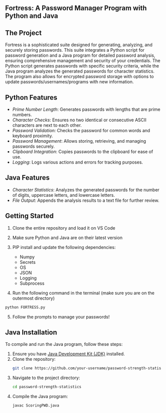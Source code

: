 ## Fortress: A Password Manager Program with Python and Java

## The Project
Fortress is a sophisticated suite designed for generating, analyzing, and securely storing passwords. This suite integrates a Python script for password generation and a Java program for detailed password analysis, ensuring comprehensive management and security of your credentials. The Python script generates passwords with specific security criteria, while the Java program analyzes the generated passwords for character statistics. The program also allows for encrypted password storage with options to update passwords/usernames/programs with new information. 

## Python Features
 * _Prime Number Length_: Generates passwords with lengths that are prime numbers.
 * _Character Checks_: Ensures no two identical or consecutive ASCII characters are next to each other.
 * _Password Validation:_ Checks the password for common words and keyboard proximity.
 * _Password Management_: Allows storing, retrieving, and managing passwords securely.
 * _Clipboard Integration_: Copies passwords to the clipboard for ease of use.
 * _Logging_: Logs various actions and errors for tracking purposes.


## Java Features
 * _Character Statistics_: Analyzes the generated passwords for the number of digits, uppercase letters, and lowercase letters.
 * _File Output_: Appends the analysis results to a text file for further review.

## Getting Started
1. Clone the entire repository and load it on VS Code
2. Make sure Python and Java are on their latest version
3. PIP install and update the following dependencies:
   * Numpy
   * Secrets
   * OS
   * JSON
   * Logging
   * Subprocess
   
4. Run the following command in the terminal (make sure you are on the outermost directory)
  ```sh
  python FORTRESS.py
  ```
5. Follow the prompts to manage your passwords!


## Java Installation

To compile and run the Java program, follow these steps:

1. Ensure you have [Java Development Kit (JDK)](https://www.oracle.com/java/technologies/javase-jdk11-downloads.html) installed.
2. Clone the repository:
    ```sh
    git clone https://github.com/your-username/password-strength-statistics.git
    ```
3. Navigate to the project directory:
    ```sh
    cd password-strength-statistics
    ```
4. Compile the Java program:
    ```sh
    javac ScoringPWD.java
    ```
